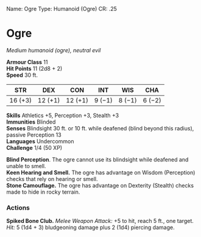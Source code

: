 Name: Ogre
Type: Humanoid (Ogre)
CR: .25

# Ogre 
_Medium humanoid (ogre), neutral evil_

**Armour Class** 11    
**Hit Points** 11 (2d8 + 2)    
**Speed** 30 ft. 

| STR     | DEX     | CON     | INT     | WIS     | CHA     |
|---------|---------|---------|---------|---------|---------|
| 16 (+3) | 12 (+1) | 12 (+1) | 9 (−1)  | 8 (−1)  | 6 (−2)  |

**Skills** Athletics +5, Perception +3, Stealth +3    
**Immunities** Blinded    
**Senses** Blindsight 30 ft. or 10 ft. while deafened (blind beyond this radius), passive Perception 13    
**Languages** Undercommon    
**Challenge** 1/4 (50 XP)    

**Blind Perception**. The ogre cannot use its blindsight while deafened and unable to smell.    
**Keen Hearing and Smell.** The ogre has advantage on Wisdom (Perception) checks that rely on hearing or smell.    
**Stone Camouflage.** The ogre has advantage on Dexterity (Stealth) checks made to hide in rocky terrain. 

### Actions 
**Spiked Bone Club.** _Melee Weapon Attack:_ +5 to hit, reach 5 ft., one target. _Hit:_ 5 (1d4 + 3) bludgeoning damage plus 2 (1d4) piercing damage.